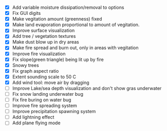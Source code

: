 - [x] Add variable moisture dissipation/removal to options
- [x] Fix GUI digits
- [x] Make vegitation amount (greenness) fixed
- [x] Make land evaporation proportional to amount of vegitation.
- [x] Improve surface visualization
- [x] Add tree / vegetation textures
- [x] Make dust blow up in dry areas
- [x] Make fire spread and burn out, only in areas with vegitation
- [x] Improve fire visualization
- [x] Fix slope(green triangle) being lit up by fire
- [x] Snowy trees
- [x] Fix graph aspect ratio
- [x] Extent sounding scale to 50 C
- [X] Add wind tool: move air by dragging
- [ ] Improve Lake/sea depth visualization and don't show gras underwater
- [ ] Fix snow landing underwater bug
- [ ] Fix fire buring on water bug
- [ ] Improve fire spreading system
- [ ] Improve precipitation spawning system
- [ ] Add lightning effect
- [ ] Add plane flying mode
